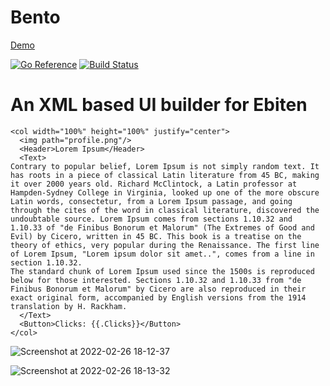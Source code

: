 # Bento

[Demo](https://etherealmachine.github.io/bento/)

[![Go Reference](https://pkg.go.dev/badge/github.com/etherealmachine/bento.svg)](https://pkg.go.dev/github.com/etherealmachine/ebiten/bento)
[![Build Status](https://github.com/etherealmachine/bento/workflows/Go/badge.svg)](https://github.com/etherealmachine/bento/actions?query=workflow%3AGo)

# An XML based UI builder for Ebiten

```
<col width="100%" height="100%" justify="center">
  <img path="profile.png"/>
  <Header>Lorem Ipsum</Header>
  <Text>
Contrary to popular belief, Lorem Ipsum is not simply random text. It has roots in a piece of classical Latin literature from 45 BC, making it over 2000 years old. Richard McClintock, a Latin professor at Hampden-Sydney College in Virginia, looked up one of the more obscure Latin words, consectetur, from a Lorem Ipsum passage, and going through the cites of the word in classical literature, discovered the undoubtable source. Lorem Ipsum comes from sections 1.10.32 and 1.10.33 of "de Finibus Bonorum et Malorum" (The Extremes of Good and Evil) by Cicero, written in 45 BC. This book is a treatise on the theory of ethics, very popular during the Renaissance. The first line of Lorem Ipsum, "Lorem ipsum dolor sit amet..", comes from a line in section 1.10.32.
The standard chunk of Lorem Ipsum used since the 1500s is reproduced below for those interested. Sections 1.10.32 and 1.10.33 from "de Finibus Bonorum et Malorum" by Cicero are also reproduced in their exact original form, accompanied by English versions from the 1914 translation by H. Rackham.
  </Text>
  <Button>Clicks: {{.Clicks}}</Button>
</col>
```

![Screenshot at 2022-02-26 18-12-37](https://user-images.githubusercontent.com/460276/155865525-4de1fb69-803d-469a-bd55-c31ba5c38512.png)

![Screenshot at 2022-02-26 18-13-32](https://user-images.githubusercontent.com/460276/155865527-233abef0-ab24-4b46-a56b-bc2ea80a83cf.png)
